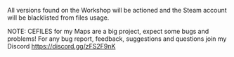 All versions found on the Workshop will be actioned and the Steam account will be blacklisted from files usage.

NOTE:
CEFILES for my Maps are a big project, expect some bugs and problems!
For any bug report, feedback, suggestions and questions join my Discord https://discord.gg/zFS2F9nK
